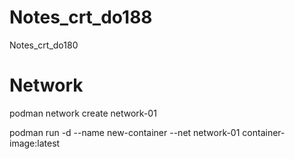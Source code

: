# Notes_crt_do188
Notes_crt_do180 

# Network

podman network create network-01

podman run -d --name new-container --net network-01 container-image:latest


